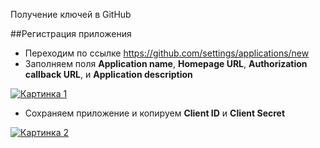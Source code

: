 Получение ключей в GitHub

##Регистрация приложения

* Переходим по ссылке <https://github.com/settings/applications/new>
* Заполняем поля **Application name**, **Homepage URL**, **Authorization callback URL**, и **Application description**

[![Картинка 1](http://st.bezumkin.ru/files/9/c/f/9cf2040514cfe441cf85fe4e0edfa3cb.png)](http://st.bezumkin.ru/files/9/c/f/9cf2040514cfe441cf85fe4e0edfa3cb.png)

* Сохраняем приложение и копируем **Client ID** и **Client Secret**

[![Картинка 2](http://st.bezumkin.ru/files/3/a/6/3a6403652065e36ea44516e394cd3c28.png)](http://st.bezumkin.ru/files/3/a/6/3a6403652065e36ea44516e394cd3c28.png)
